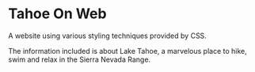 # Tahoe On Web
A website using various styling techniques provided by CSS.

The information included is about Lake Tahoe, a marvelous place to hike, swim and relax in the Sierra Nevada Range.
